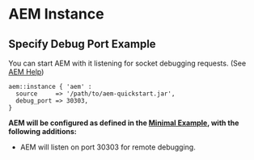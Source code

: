 # AEM Instance

## Specify Debug Port Example

You can start AEM with it listening for socket debugging requests. (See [AEM Help](https://helpx.adobe.com/experience-manager/kb/CQ5HowToSetupRemoteDebuggingWithEclipse.html))

~~~ puppet
aem::instance { 'aem' :
  source     => '/path/to/aem-quickstart.jar',
  debug_port => 30303,
}
~~~

**AEM will be configured as defined in the [Minimal Example](/docs/aem-instance/Minimal.md), with the following additions:**

* AEM will listen on port 30303 for remote debugging.
